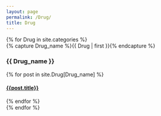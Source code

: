 ```yaml
---
layout: page
permalink: /Drug/
title: Drug
---
```


<div id="archives">
{% for Drug in site.categories %}
  <div class="archive-group">
    {% capture Drug_name %}{{ Drug | first }}{% endcapture %}
    <div id="#{{ Drug_name | slugize }}"></div>
    <p></p>
    <h3 class="Drug-head">{{ Drug_name }}</h3>
    <a name="{{ Drug_name | slugize }}"></a>
    {% for post in site.Drug[Drug_name] %}
    <article class="archive-item">
      <h4><a href="{{ site.baseurl }}{{ post.url }}">{{post.title}}</a></h4>
    </article>
    {% endfor %}
  </div>
{% endfor %}
</div>
